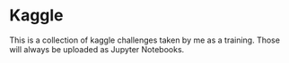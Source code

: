 # Kaggle
This is a collection of kaggle challenges taken by me as a training. Those will always be uploaded as Jupyter Notebooks.
